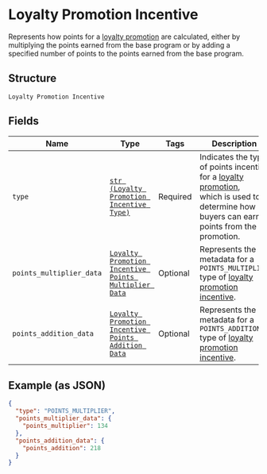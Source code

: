 
# Loyalty Promotion Incentive

Represents how points for a [loyalty promotion](../../doc/models/loyalty-promotion.md) are calculated,
either by multiplying the points earned from the base program or by adding a specified number
of points to the points earned from the base program.

## Structure

`Loyalty Promotion Incentive`

## Fields

| Name | Type | Tags | Description |
|  --- | --- | --- | --- |
| `type` | [`str (Loyalty Promotion Incentive Type)`](../../doc/models/loyalty-promotion-incentive-type.md) | Required | Indicates the type of points incentive for a [loyalty promotion](../../doc/models/loyalty-promotion.md),<br>which is used to determine how buyers can earn points from the promotion. |
| `points_multiplier_data` | [`Loyalty Promotion Incentive Points Multiplier Data`](../../doc/models/loyalty-promotion-incentive-points-multiplier-data.md) | Optional | Represents the metadata for a `POINTS_MULTIPLIER` type of [loyalty promotion incentive](../../doc/models/loyalty-promotion-incentive.md). |
| `points_addition_data` | [`Loyalty Promotion Incentive Points Addition Data`](../../doc/models/loyalty-promotion-incentive-points-addition-data.md) | Optional | Represents the metadata for a `POINTS_ADDITION` type of [loyalty promotion incentive](../../doc/models/loyalty-promotion-incentive.md). |

## Example (as JSON)

```json
{
  "type": "POINTS_MULTIPLIER",
  "points_multiplier_data": {
    "points_multiplier": 134
  },
  "points_addition_data": {
    "points_addition": 218
  }
}
```

